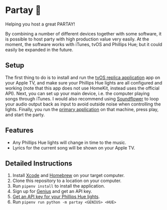 # Partay 🎉

Helping you host a great PARTAY!

By combining a number of different devices together with some software, it is
possible to host party with high production value very easily. At the moment,
the software works with iTunes, tvOS and Phillips Hue; but it could easily be
expanded in the future.

## Setup

The first thing to do is to install and run the
[tvOS replica application](tvos-replica) app on your Apple TV, and make sure
your Phillips Hue lights are all configured and working (note that this app
does not use HomeKit, instead uses the official API). Next, you can set up your
main device, i.e. the computer playing songs through iTunes. I would also
recommend using [Soundflower](https://github.com/mattingalls/Soundflower) to
loop your audio output back as input to avoid outside noise when controlling
the lights. Finally, you run the [primary application](primary) on that
machine, press play, and start the party.

## Features

- Any Phillips Hue lights will change in time to the music.
- Lyrics for the current song will be shown on your Apple TV.

## Detailed Instructions

1. Install [Xcode][xcode] and [Homebrew][homebrew] on your target computer.
2. Clone this repository to a location on your computer.
3. Run `pipenv install` to install the application.
4. Sign up for [Genius](https://genius.com) and get an API key.
5. [Get an API key for your Phillips Hue lights](https://developers.meethue.com/documentation/getting-started).
6. Run `pipenv run python -m partay <GENIUS> <HUE>`

[xcode]: https://developer.apple.com/xcode/
[homebrew]: http://brew.sh
